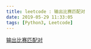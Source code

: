 ```yaml
---
title: leetcode : 输出比赛匹配对
date: 2019-05-29 11:33:05
tags: [Python3, Leetcode]
---
```


[输出比赛匹配对](https://leetcode-cn.com/problems/output-contest-matches/)

